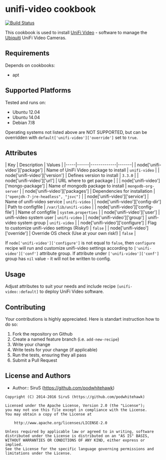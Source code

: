 # unifi-video cookbook
[![Build Status](https://secure.travis-ci.org/podwhitehawk/unifi-video.png?branch=master)](http://travis-ci.org/podwhitehawk/unifi-video)

This cookbook is used to install [UniFi Video](http://www.ubnt.com/unifi-video/unifi-nvr/) - software to manage the [Ubiquiti](http://www.ubnt.com) UniFi Video Cameras.

## Requirements
Depends on cookbooks:

- apt

## Supported Platforms
Tested and runs on:

- Ubuntu 12.04
- Ubuntu 14.04
- Debian 7/8

Operating systems not listed above are NOT SUPPORTED, but can be overridden with `default['unifi-video']['override']` set to `true`.

## Attributes
| Key | Description | Values |
|-----|------|-------------|-------|
| node['unifi-video']['package'] | Name of UniFi Video package to install | `unifi-video` |
| node['unifi-video']['version'] | Defines version to install | `3.3.0` |
| node['unifi-video']['url'] | URL where to get package |  |
| node['unifi-video']['mongo-package'] | Name of mongodb package to install | `mongodb-org-server` |
| node['unifi-video']['packages'] | Dependencies for installation | `["openjdk-7-jre-headless", "jsvc"]` |
| node['unifi-video']['service'] | Name of unifi-video service | `unifi-video` |
| node['unifi-video']['config-dir'] | Path to configfile | `/var/lib/unifi-video` |
| node['unifi-video']['config-file'] | Name of configfile | `system.properties` |
| node['unifi-video']['user'] | unifi-video system user | `unifi-video` |
| node['unifi-video']['group'] | unifi-video system group | `unifi-video` |
| node['unifi-video']['configure'] | Flag to customize unifi-video settings (Risky!) | `false` |
| node['unifi-video']['override'] | Override OS check (Use at your own risk!) | `false` |

If `node['unifi-video']['configure']` is not equal to `false`, then `configure` recipe will run and customize unifi-video settings according to `['unifi-video']['conf']` attribute group.
If attribute under `['unifi-video']['conf']` group has `nil` value - it will not be written to config.

## Usage
Adjust attributes to suit your needs and include recipe `[unifi-video::default]` to deploy UniFi Video software.

## Contributing
Your contributions is highly appreciated.
Here is standart instruction how to do so:

1. Fork the repository on Github
2. Create a named feature branch (i.e. `add-new-recipe`)
3. Write your change
4. Write tests for your change (if applicable)
5. Run the tests, ensuring they all pass
6. Submit a Pull Request

## License and Authors
- Author:: SiruS (https://github.com/podwhitehawk)
```text
Copyright (C) 2014-2016 SiruS (https://github.com/podwhitehawk)

Licensed under the Apache License, Version 2.0 (the "License");
you may not use this file except in compliance with the License.
You may obtain a copy of the License at

    http://www.apache.org/licenses/LICENSE-2.0

Unless required by applicable law or agreed to in writing, software
distributed under the License is distributed on an "AS IS" BASIS,
WITHOUT WARRANTIES OR CONDITIONS OF ANY KIND, either express or implied.
See the License for the specific language governing permissions and
limitations under the License.
```
